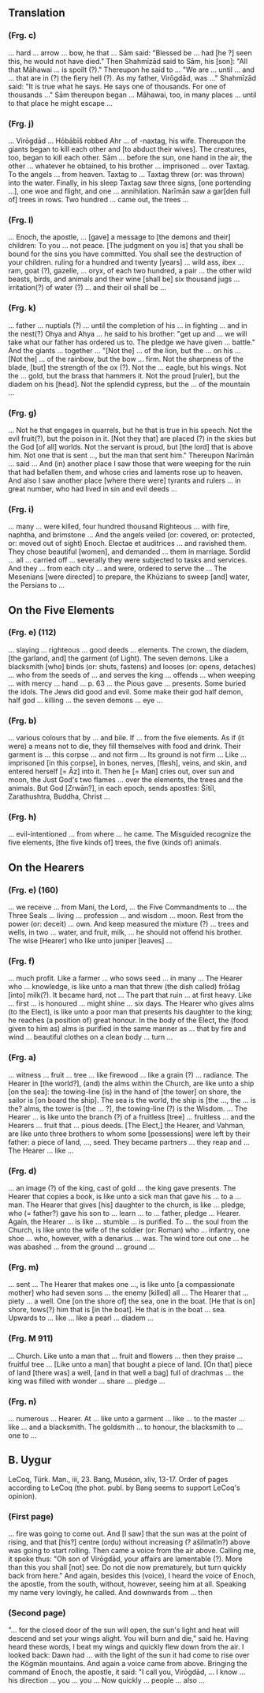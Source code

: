 ## Translation

### (Frg. c)

... hard ... arrow ... bow, he that ... Sām said: "Blessed be ... had [he ?] seen this, he would not have died." Then Shahmīzād said to Sām, his [son]: "All that Māhawai ... is spoilt (?)." Thereupon he said to ... "We are ... until ... and ... that are in (?) the fiery hell (?). As my father, Virōgdād, was ..." Shahmīzād said: "It is true what he says. He says one of thousands. For one of thousands ..." Sām thereupon began ... Māhawai, too, in many places ... until to that place he might escape ... 

### (Frg. j)

... Virōgdād ... Hōbābīš robbed Ahr ... of -naxtag, his wife. Thereupon the giants began to kill each other and [to abduct their wives]. The creatures, too, began to kill each other. Sām ... before the sun, one hand in the air, the other ... whatever he obtained, to his brother ... imprisoned ... over Taxtag. To the angels ... from heaven. Taxtag to ... Taxtag threw (or: was thrown) into the water. Finally, in his sleep Taxtag saw three signs, [one portending ...], one woe and flight, and one ... annihilation. Narīmān saw a gar[den full of] trees in rows. Two hundred ... came out, the trees ...

### (Frg. l)

... Enoch, the apostle, ... [gave] a message to [the demons and their] children: To you ... not peace. [The judgment on you is] that you shall be bound for the sins you have committed. You shall see the destruction of your children. ruling for a hundred and twenty [years] ... wild ass, ibex ... ram, goat (?), gazelle, ... oryx, of each two hundred, a pair ... the other wild beasts, birds, and animals and their wine [shall be] six thousand jugs ... irritation(?) of water (?) ... and their oil shall be ...

### (Frg. k)

... father ... nuptials (?) ... until the completion of his ... in fighting ... and in the nest(?) Ohya and Ahya ... he said to his brother: "get up and ... we will take what our father has ordered us to. The pledge we have given ... battle." And the giants ... together ... "[Not the] ... of the lion, but the ... on his ... [Not the] ... of the rainbow, but the bow ... firm. Not the sharpness of the blade, [but] the strength of the ox (?). Not the ... eagle, but his wings. Not the ... gold, but the brass that hammers it. Not the proud [ruler], but the diadem on his [head]. Not the splendid cypress, but the ... of the mountain ...

### (Frg. g)

... Not he that engages in quarrels, but he that is true in his speech. Not the evil fruit(?), but the poison in it. [Not they that] are placed (?) in the skies but the God [of all] worlds. Not the servant is proud, but [the lord] that is above him. Not one that is sent ..., but the man that sent him." Thereupon Narīmān ... said ... And (in) another place I saw those that were weeping for the ruin that had befallen them, and whose cries and laments rose up to heaven. And also I saw another place [where there were] tyrants and rulers ... in great number, who had lived in sin and evil deeds ...

### (Frg. i)

... many ... were killed, four hundred thousand Righteous ... with fire, naphtha, and brimstone ... And the angels veiled (or: covered, or: protected, or: moved out of sight) Enoch. Electae et auditrices ... and ravished them. They chose beautiful [women], and demanded ... them in marriage. Sordid ... all ... carried off ... severally they were subjected to tasks and services. And they ... from each city ... and were, ordered to serve the ... The Mesenians [were directed] to prepare, the Khūzians to sweep [and] water, the Persians to ...
## On the Five Elements

### (Frg. e) (112)

... slaying ... righteous ... good deeds ... elements. The crown, the diadem, [the garland, and] the garment (of Light). The seven demons. Like a blacksmith [who] binds (or: shuts, fastens) and looses (or: opens, detaches) ... who from the seeds of ... and serves the king ... offends ... when weeping ... with mercy ... hand ... p. 63 ... the Pious gave ... presents. Some buried the idols. The Jews did good and evil. Some make their god half demon, half god ... killing ... the seven demons ... eye ...

### (Frg. b)

... various colours that by ... and bile. If ... from the five elements. As if (it were) a means not to die, they fill themselves with food and drink. Their garment is ... this corpse ... and not firm ... Its ground is not firm ... Like ... imprisoned [in this corpse], in bones, nerves, [flesh], veins, and skin, and entered herself [= Āz] into it. Then he [= Man] cries out, over sun and moon, the Just God's two flames ... over the elements, the trees and the animals. But God [Zrwān?], in each epoch, sends apostles: Šītīl, Zarathushtra, Buddha, Christ ...

### (Frg. h)

... evil-intentioned ... from where ... he came. The Misguided recognize the five elements, [the five kinds of] trees, the five (kinds of) animals.

## On the Hearers

### (Frg. e) (160)

... we receive ... from Mani, the Lord, ... the Five Commandments to ... the Three Seals ... living ... profession ... and wisdom ... moon. Rest from the power (or: deceit) ... own. And keep measured the mixture (?) ... trees and wells, in two ... water, and fruit, milk, ... he should not offend his brother. The wise [Hearer] who like unto juniper [leaves] ...

### (Frg. f)

... much profit. Like a farmer ... who sows seed ... in many ... The Hearer who ... knowledge, is like unto a man that threw (the dish called) frōšag [into] milk(?). It became hard, not ... The part that ruin ... at first heavy. Like ... first ... is honoured ... might shine ... six days. The Hearer who gives alms (to the Elect), is like unto a poor man that presents his daughter to the king; he reaches (a position of) great honour. In the body of the Elect, the (food given to him as) alms is purified in the same manner as ... that by fire and wind ... beautiful clothes on a clean body ... turn ...

### (Frg. a)

... witness ... fruit ... tree ... like firewood ... like a grain (?) ... radiance. The Hearer in [the world?], (and) the alms within the Church, are like unto a ship [on the sea]: the towing-line (is) in the hand of [the tower] on shore, the sailor is [on board the ship]. The sea is the world, the ship is [the ..., the ... is the? alms, the tower is [the ... ?], the towing-line (?) is the Wisdom. ... The Hearer ... is like unto the branch (?) of a fruitless [tree] ... fruitless ... and the Hearers ... fruit that ... pious deeds. [The Elect,] the Hearer, and Vahman, are like unto three brothers to whom some [possessions] were left by their father: a piece of land, ..., seed. They became partners ... they reap and ... The Hearer ... like ...

### (Frg. d)

... an image (?) of the king, cast of gold ... the king gave presents. The Hearer that copies a book, is like unto a sick man that gave his ... to a ... man. The Hearer that gives [his] daughter to the church, is like ... pledge, who (= father?) gave his son to ... learn ... to ... father, pledge ... Hearer. Again, the Hearer ... is like ... stumble ... is purified. To ... the soul from the Church, is like unto the wife of the soldier (or: Roman) who ... infantry, one shoe ... who, however, with a denarius ... was. The wind tore out one ... he was abashed ... from the ground ... ground ...

### (Frg. m)

... sent ... The Hearer that makes one ..., is like unto [a compassionate mother] who had seven sons ... the enemy [killed] all ... The Hearer that ... piety ... a well. One [on the shore of] the sea, one in the boat. [He that is on] shore, tows(?) him that is [in the boat]. He that is in the boat ... sea. Upwards to ... like ... like a pearl ... diadem ...

### (Frg. M 911)

... Church. Like unto a man that ... fruit and flowers ... then they praise ... fruitful tree ... [Like unto a man] that bought a piece of land. [On that] piece of land [there was] a well, [and in that well a bag] full of drachmas ... the king was filled with wonder ... share ... pledge ...

### (Frg. n)

... numerous ... Hearer. At ... like unto a garment ... like ... to the master ... like ... and a blacksmith. The goldsmith ... to honour, the blacksmith to ... one to ...

## B. Uygur

LeCoq, Türk. Man., iii, 23. Bang, Muséon, xliv, 13-17. Order of pages according to LeCoq (the phot. publ. by Bang seems to support LeCoq's opinion).

### (First page)

... fire was going to come out. And [I saw] that the sun was at the point of rising, and that [his?] centre (orḍu) without increasing (? ašïlmatïn?) above was going to start rolling. Then came a voice from the air above. Calling me, it spoke thus: "Oh son of Virōgdād, your affairs are lamentable (?). More than this you shall [not] see. Do not die now prematurely, but turn quickly back from here." And again, besides this (voice), I heard the voice of Enoch, the apostle, from the south, without, however, seeing him at all. Speaking my name very lovingly, he called. And downwards from ... then

### (Second page)

"... for the closed door of the sun will open, the sun's light and heat will descend and set your wings alight. You will burn and die," said he. Having heard these words, I beat my wings and quickly flew down from the air. I looked back: Dawn had ... with the light of the sun it had come to rise over the Kögmän mountains. And again a voice came from above. Bringing the command of Enoch, the apostle, it said: "I call you, Virōgdād, ... I know ... his direction ... you ... you ... Now quickly ... people ... also ...
